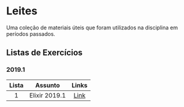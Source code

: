 # Leites

Uma coleção de materiais úteis que foram utilizados na disciplina em períodos passados.

## Listas de Exercícios

### 2019.1
**Lista** | **Assunto** | **Links**  |
:---: | :---:| :---: |
1 | Elixir 2019.1 | [Link](elixir20191.md) |